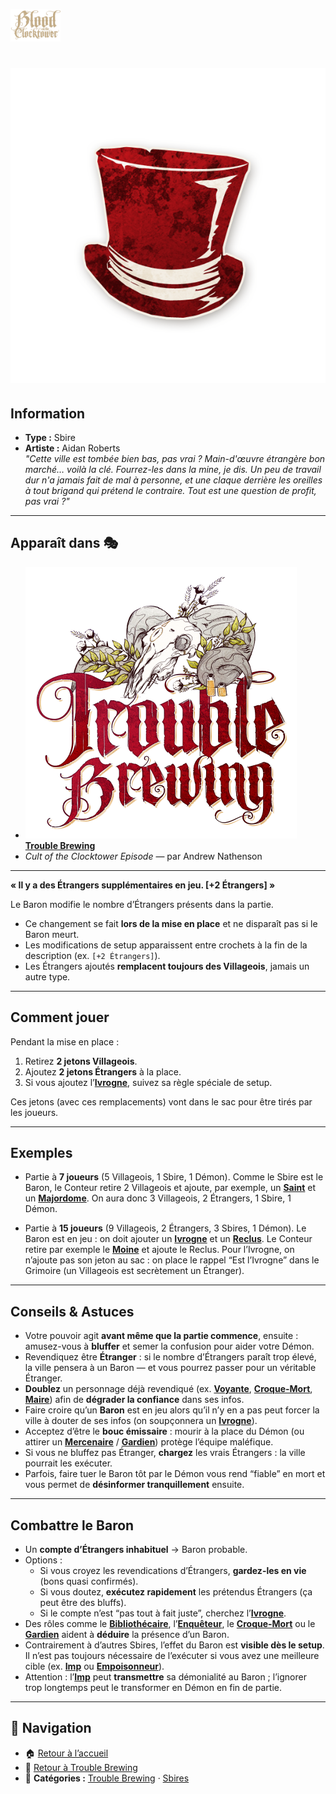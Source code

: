<p align="left">
  <a href="/botc-fr-bambi/">
    <img src="../images/logo.png" alt="Accueil BotC FR" width="80">
  </a>
</p>

# ![Baron](../images/Icon_baron.png) 

## Information
- **Type :** Sbire  
- **Artiste :** Aidan Roberts  
*"Cette ville est tombée bien bas, pas vrai ? Main-d'œuvre étrangère bon marché… voilà la clé. Fourrez-les dans la mine, je dis. Un peu de travail dur n'a jamais fait de mal à personne, et une claque derrière les oreilles à tout brigand qui prétend le contraire. Tout est une question de profit, pas vrai ?"*

---

## Apparaît dans 🎭
- ![Trouble Brewing](../images/Logo_trouble_brewing.png) [**Trouble Brewing**](../trouble_brewing.md)  
- *Cult of the Clocktower Episode* — par Andrew Nathenson  

---

**« Il y a des Étrangers supplémentaires en jeu. [+2 Étrangers] »**

Le Baron modifie le nombre d’Étrangers présents dans la partie.  

- Ce changement se fait **lors de la mise en place** et ne disparaît pas si le Baron meurt.  
- Les modifications de setup apparaissent entre crochets à la fin de la description (ex. `[+2 Étrangers]`).  
- Les Étrangers ajoutés **remplacent toujours des Villageois**, jamais un autre type.

---

## Comment jouer
Pendant la mise en place :  
1) Retirez **2 jetons Villageois**.  
2) Ajoutez **2 jetons Étrangers** à la place.  
3) Si vous ajoutez l’[**Ivrogne**](../tb_roles/ivrogne.md), suivez sa règle spéciale de setup.  

Ces jetons (avec ces remplacements) vont dans le sac pour être tirés par les joueurs.

---

## Exemples
- Partie à **7 joueurs** (5 Villageois, 1 Sbire, 1 Démon). Comme le Sbire est le Baron, le Conteur retire 2 Villageois et ajoute, par exemple, un [**Saint**](../tb_roles/saint.md) et un [**Majordome**](../tb_roles/majordome.md). On aura donc 3 Villageois, 2 Étrangers, 1 Sbire, 1 Démon.  

- Partie à **15 joueurs** (9 Villageois, 2 Étrangers, 3 Sbires, 1 Démon). Le Baron est en jeu : on doit ajouter un [**Ivrogne**](../tb_roles/ivrogne.md) et un [**Reclus**](../tb_roles/reclus.md). Le Conteur retire par exemple le [**Moine**](../tb_roles/moine.md) et ajoute le Reclus. Pour l’Ivrogne, on n’ajoute pas son jeton au sac : on place le rappel “Est l’Ivrogne” dans le Grimoire (un Villageois est secrètement un Étranger).  

---

## Conseils & Astuces
- Votre pouvoir agit **avant même que la partie commence**, ensuite : amusez-vous à **bluffer** et semer la confusion pour aider votre Démon.  
- Revendiquez être **Étranger** : si le nombre d’Étrangers paraît trop élevé, la ville pensera à un Baron — et vous pourrez passer pour un véritable Étranger.  
- **Doublez** un personnage déjà revendiqué (ex. [**Voyante**](../tb_roles/voyante.md), [**Croque-Mort**](../tb_roles/croquemort.md), [**Maire**](../tb_roles/maire.md)) afin de **dégrader la confiance** dans ses infos.  
- Faire croire qu’un **Baron** est en jeu alors qu’il n’y en a pas peut forcer la ville à douter de ses infos (on soupçonnera un [**Ivrogne**](../tb_roles/ivrogne.md)).  
- Acceptez d’être le **bouc émissaire** : mourir à la place du Démon (ou attirer un [**Mercenaire**](../tb_roles/mercenaire.md) / [**Gardien**](../tb_roles/gardien.md)) protège l’équipe maléfique.  
- Si vous ne bluffez pas Étranger, **chargez** les vrais Étrangers : la ville pourrait les exécuter.  
- Parfois, faire tuer le Baron tôt par le Démon vous rend “fiable” en mort et vous permet de **désinformer tranquillement** ensuite.

---

## Combattre le Baron
- Un **compte d’Étrangers inhabituel** → Baron probable.  
- Options :  
  - Si vous croyez les revendications d’Étrangers, **gardez-les en vie** (bons quasi confirmés).  
  - Si vous doutez, **exécutez rapidement** les prétendus Étrangers (ça peut être des bluffs).  
  - Si le compte n’est “pas tout à fait juste”, cherchez l’[**Ivrogne**](../tb_roles/ivrogne.md).  
- Des rôles comme le [**Bibliothécaire**](../tb_roles/bibliothecaire.md), l’[**Enquêteur**](../tb_roles/enqueteur.md), le [**Croque-Mort**](../tb_roles/croquemort.md) ou le [**Gardien**](../tb_roles/gardien.md) aident à **déduire** la présence d’un Baron.  
- Contrairement à d’autres Sbires, l’effet du Baron est **visible dès le setup**. Il n’est pas toujours nécessaire de l’exécuter si vous avez une meilleure cible (ex. [**Imp**](../tb_roles/imp.md) ou [**Empoisonneur**](../tb_roles/empoisonneur.md)).  
- Attention : l’[**Imp**](../tb_roles/imp.md) peut **transmettre** sa démonialité au Baron ; l’ignorer trop longtemps peut le transformer en Démon en fin de partie.

---


## 📂 Navigation
- 🏠 [Retour à l’accueil](/botc-fr-bambi/)  
- 🍺 [Retour à Trouble Brewing](../trouble_brewing.md)  
- 📂 **Catégories :** [Trouble Brewing](../trouble_brewing.md) · [Sbires](../minions.md)  

